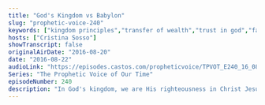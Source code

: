 ```yaml
---
title: "God's Kingdom vs Babylon"
slug: "prophetic-voice-240"
keywords: ["kingdom principles","transfer of wealth","trust in god","faith"]
hosts: ["Cristina Sosso"]
showTranscript: false
originalAirDate: "2016-08-20"
date: "2016-08-22"
audioLink: "https://episodes.castos.com/propheticvoice/TPVOT_E240_16_08-20-21_God%27s_Kingdom_vs_Babylon.mp3"
Series: "The Prophetic Voice of Our Time"
episodeNumber: 240
description: "In God's kingdom, we are His righteousness in Christ Jesus. Our world must revolve around Jesus, not the idolatrous Babylonian system."
---
```

